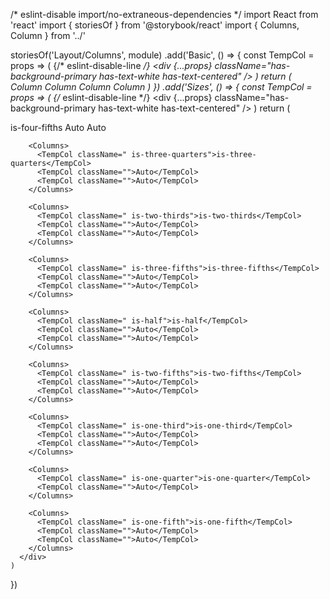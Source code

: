 /* eslint-disable import/no-extraneous-dependencies */
import React from 'react'
import { storiesOf } from '@storybook/react'
import { Columns, Column } from '../'


storiesOf('Layout/Columns', module)
  .add('Basic', () => {
    const TempCol = props => (
      <Column className={props.className}> {/* eslint-disable-line */}
        <div {...props} className="has-background-primary has-text-white has-text-centered" />
      </Column>
    )
    return (
      <Columns>
        <TempCol>Column</TempCol>
        <TempCol>Column</TempCol>
        <TempCol>Column</TempCol>
        <TempCol>Column</TempCol>
      </Columns>
    )
  })
  .add('Sizes', () => {
    const TempCol = props => (
      <Column className={props.className}> {/* eslint-disable-line */}
        <div {...props} className="has-background-primary has-text-white has-text-centered" />
      </Column>
    )
    return (
      <div>
        <Columns>
          <TempCol className="is-four-fifths">is-four-fifths</TempCol>
          <TempCol className="">Auto</TempCol>
          <TempCol className="">Auto</TempCol>
        </Columns>

        <Columns>
          <TempCol className=" is-three-quarters">is-three-quarters</TempCol>
          <TempCol className="">Auto</TempCol>
          <TempCol className="">Auto</TempCol>
        </Columns>

        <Columns>
          <TempCol className=" is-two-thirds">is-two-thirds</TempCol>
          <TempCol className="">Auto</TempCol>
          <TempCol className="">Auto</TempCol>
        </Columns>

        <Columns>
          <TempCol className=" is-three-fifths">is-three-fifths</TempCol>
          <TempCol className="">Auto</TempCol>
          <TempCol className="">Auto</TempCol>
        </Columns>

        <Columns>
          <TempCol className=" is-half">is-half</TempCol>
          <TempCol className="">Auto</TempCol>
          <TempCol className="">Auto</TempCol>
        </Columns>

        <Columns>
          <TempCol className=" is-two-fifths">is-two-fifths</TempCol>
          <TempCol className="">Auto</TempCol>
          <TempCol className="">Auto</TempCol>
        </Columns>

        <Columns>
          <TempCol className=" is-one-third">is-one-third</TempCol>
          <TempCol className="">Auto</TempCol>
          <TempCol className="">Auto</TempCol>
        </Columns>

        <Columns>
          <TempCol className=" is-one-quarter">is-one-quarter</TempCol>
          <TempCol className="">Auto</TempCol>
        </Columns>

        <Columns>
          <TempCol className=" is-one-fifth">is-one-fifth</TempCol>
          <TempCol className="">Auto</TempCol>
          <TempCol className="">Auto</TempCol>
        </Columns>
      </div>
    )
  })
